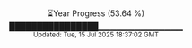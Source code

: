 <p align="center">
⏳Year Progress (53.64 %) <br>
████████████████▁▁▁▁▁▁▁▁▁▁▁▁▁▁ <br>
<sub>Updated: Tue, 15 Jul 2025 18:37:02 GMT</sub>
</p>

